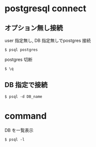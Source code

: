 # postgresql connect

## オプション無し接続

user 指定無し, DB 指定無しでpostgres 接続

```
$ psql postgres
```

postgres 切断

```
$ \q
```

## DB 指定で接続 

```
$ psql -d DB_name
```

# command

DB を一覧表示

```
$ psql -l
```



